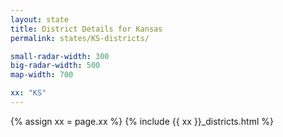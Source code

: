 ```yaml
---
layout: state
title: District Details for Kansas
permalink: states/KS-districts/

small-radar-width: 300
big-radar-width: 500
map-width: 700

xx: "KS"
---
```


{% assign xx = page.xx %}
{% include {{ xx }}_districts.html %}